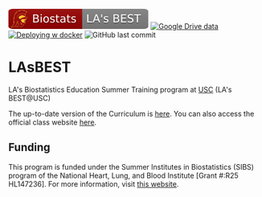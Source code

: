 [![USC's LA's BEST program](https://raw.githubusercontent.com/USCbiostats/badges/master/tommy-lasbest-badge.svg)](https://preventivemedicine.usc.edu/education/summer-programs/lasbest/)
[![Google Drive data](https://github.com/USCbiostats/LAsBEST/actions/workflows/google-drive.yml/badge.svg)](https://github.com/USCbiostats/LAsBEST/actions/workflows/google-drive.yml)
[![Deploying w docker](https://github.com/USCbiostats/LAsBEST/actions/workflows/website2.yml/badge.svg)](https://github.com/USCbiostats/LAsBEST/actions/workflows/website2.yml)
![GitHub last commit](https://img.shields.io/github/last-commit/USCbiostats/LAsBEST)

# LAsBEST

LA's Biostatistics Education Summer Training program at
[USC](https://preventivemedicine.usc.edu/education/summer-programs/lasbest/) (LA's BEST@USC)

The up-to-date version of the Curriculum is [here](curriculum.csv). You can also
access the official class website [here](https://USCBiostats.github.io/LAsBEST).

## Funding

This program is funded under the Summer Institutes in Biostatistics (SIBS) program of the National Heart, Lung, and Blood Institute [Grant #:R25 HL147236].
For more information, visit [this website](https://www.nhlbi.nih.gov/grants-and-training/summer-institute-biostatistics).
